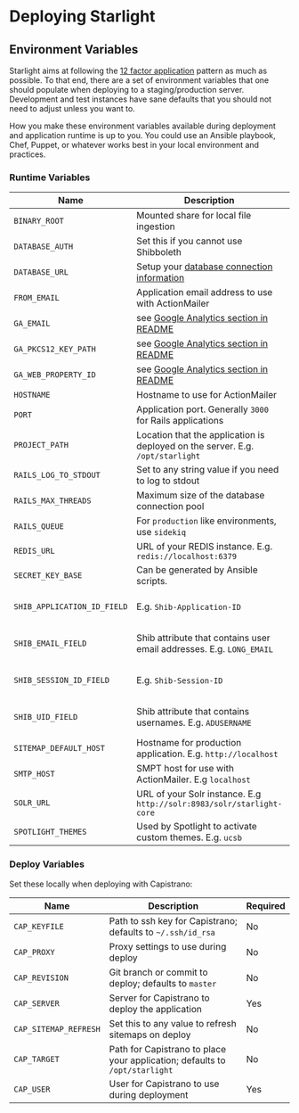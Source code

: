# Deploying Starlight

## Environment Variables

Starlight aims at following the [12 factor application][12-factor] pattern as much as
possible. To that end, there are a set of environment variables that one should
populate when deploying to a staging/production server. Development and test
instances have sane defaults that you should not need to adjust unless you want
to.

How you make these environment variables available during deployment and
application runtime is up to you. You could use an Ansible playbook, Chef,
Puppet, or whatever works best in your local environment and practices.

### Runtime Variables

| Name | Description | Required |
| ---- | ----------- | -------- |
| `BINARY_ROOT` | Mounted share for local file ingestion | No |
| `DATABASE_AUTH` | Set this if you cannot use Shibboleth | No |
| `DATABASE_URL` | Setup your [database connection information][db] | Yes |
| `FROM_EMAIL` | Application email address to use with ActionMailer | Yes |
| `GA_EMAIL` | see [Google Analytics section in README][ga] | No |
| `GA_PKCS12_KEY_PATH` | see [Google Analytics section in README][ga] | No |
| `GA_WEB_PROPERTY_ID` | see [Google Analytics section in README][ga] | No |
| `HOSTNAME` | Hostname to use for ActionMailer | Yes |
| `PORT` | Application port. Generally `3000` for Rails applications | No |
| `PROJECT_PATH` | Location that the application is deployed on the server. E.g. `/opt/starlight` | Yes |
| `RAILS_LOG_TO_STDOUT` | Set to any string value if you need to log to stdout | No |
| `RAILS_MAX_THREADS` | Maximum size of the database connection pool | Yes |
| `RAILS_QUEUE` | For `production` like environments, use `sidekiq` | Yes |
| `REDIS_URL` | URL of your REDIS instance. E.g. `redis://localhost:6379` | Yes |
| `SECRET_KEY_BASE` | Can be generated by Ansible scripts. | Yes |
| `SHIB_APPLICATION_ID_FIELD` | E.g. `Shib-Application-ID` | Yes (unless using `DATABASE_AUTH`) |
| `SHIB_EMAIL_FIELD` | Shib attribute that contains user email addresses. E.g. `LONG_EMAIL` | Yes (unless using `DATABASE_AUTH`) |
| `SHIB_SESSION_ID_FIELD` | E.g. `Shib-Session-ID` | Yes (unless using `DATABASE_AUTH`) |
| `SHIB_UID_FIELD` | Shib attribute that contains usernames. E.g. `ADUSERNAME` | Yes (unless using `DATABASE_AUTH`) |
| `SITEMAP_DEFAULT_HOST` | Hostname for production application. E.g. `http://localhost` | Yes |
| `SMTP_HOST` | SMPT host for use with ActionMailer. E.g `localhost` | Yes |
| `SOLR_URL` | URL of your Solr instance. E.g `http://solr:8983/solr/starlight-core` | Yes |
| `SPOTLIGHT_THEMES` | Used by Spotlight to activate custom themes. E.g. `ucsb` | No |

### Deploy Variables

Set these locally when deploying with Capistrano:

| Name | Description | Required |
| ---- | ----------- | -------- |
| `CAP_KEYFILE` | Path to ssh key for Capistrano; defaults to `~/.ssh/id_rsa` | No |
| `CAP_PROXY` | Proxy settings to use during deploy | No |
| `CAP_REVISION` | Git branch or commit to deploy; defaults to `master` | No |
| `CAP_SERVER` | Server for Capistrano to deploy the application | Yes |
| `CAP_SITEMAP_REFRESH` | Set this to any value to refresh sitemaps on deploy | No |
| `CAP_TARGET` | Path for Capistrano to place your application; defaults to `/opt/starlight` | No |
| `CAP_USER` | User for Capistrano to use during deployment | Yes |

[12-factor]: https://12factor.net/
[db]: https://edgeguides.rubyonrails.org/configuring.html#configuring-a-database
[ga]: ../README.md#google-analytics
